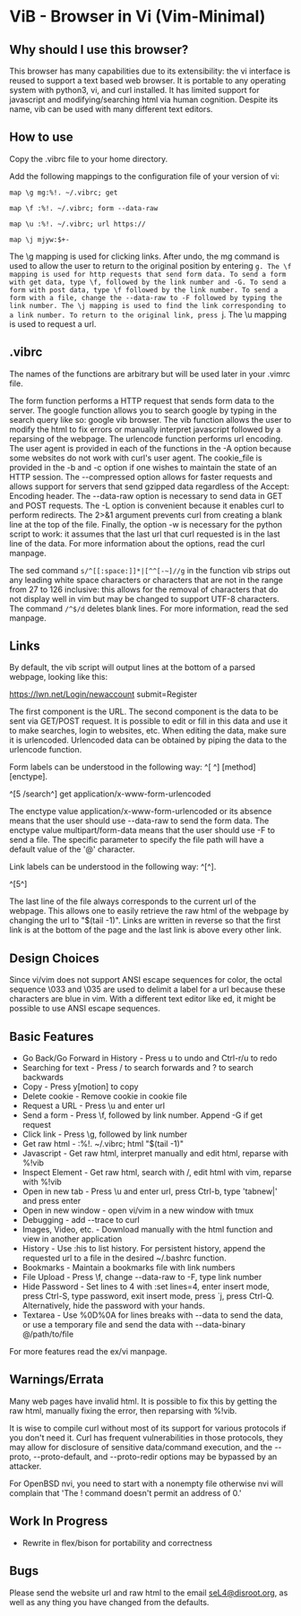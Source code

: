 ViB - Browser in Vi (Vim-Minimal)
=================================

Why should I use this browser?
------------------------------

This browser has many capabilities due to its extensibility: the vi interface is reused to support a text based web browser. It is portable to any operating system with python3, vi, and curl installed. It has limited support for javascript and modifying/searching html via human cognition. Despite its name, vib can be used with many different text editors.

How to use
----------
Copy the .vibrc file to your home directory.

Add the following mappings to the configuration file of your version of vi:

	map \g mg:%!. ~/.vibrc; get 

	map \f :%!. ~/.vibrc; form --data-raw 

	map \u :%!. ~/.vibrc; url https://

	map \j mjyw:$+-

The \g mapping is used for clicking links. After undo, the mg command is used to allow the user to return to the original position by entering `g. The \f mapping is used for http requests that send form data. To send a form with get data, type \f, followed by the link number and -G. To send a form with post data, type \f followed by the link number. To send a form with a file, change the --data-raw to -F followed by typing the link number. The \j mapping is used to find the link corresponding to a link number. To return to the original link, press `j. The \u mapping is used to request a url.

.vibrc
------
The names of the functions are arbitrary but will be used later in your .vimrc file. 

The form function performs a HTTP request that sends form data to the server. The google function allows you to search google by typing in the search query like so: google vib browser. The vib function allows the user to modify the html to fix errors or manually interpret javascript followed by a reparsing of the webpage. The urlencode function performs url encoding. The user agent is provided in each of the functions in the -A option because some websites do not work with curl's user agent. The cookie_file is provided in the -b and -c option if one wishes to maintain the state of an HTTP session. The --compressed option allows for faster requests and allows support for servers that send gzipped data regardless of the Accept: Encoding header. The --data-raw option is necessary to send data in GET and POST requests. The -L option is convenient because it enables curl to perform redirects. The 2>&1 argument prevents curl from creating a blank line at the top of the file. Finally, the option -w is necessary for the python script to work: it assumes that the last url that curl requested is in the last line of the data. For more information about the options, read the curl manpage. 

The sed command `s/^[[:space:]]*|[^^[-~]//g` in the function vib strips out any leading white space characters or characters that are not in the range from 27 to 126 inclusive: this allows for the removal of characters that do not display well in vim but may be changed to support UTF-8 characters. The command `/^$/d` deletes blank lines. For more information, read the sed manpage. 

Links
-----
By default, the vib script will output lines at the bottom of a parsed webpage, looking like this:

https://lwn.net/Login/newaccount submit=Register

The first component is the URL. The second component is the data to be sent via GET/POST request. It is possible to edit or fill in this data and use it to make searches, login to websites, etc. When editing the data, make sure it is urlencoded. Urlencoded data can be obtained by piping the data to the urlencode function.

Form labels can be understood in the following way: ^[<link number> <action>^] [method] [enctype].

^[5 /search^] get application/x-www-form-urlencoded

The enctype value application/x-www-form-urlencoded or its absence means that the user should use --data-raw to send the form data. The enctype value multipart/form-data means that the user should use -F to send a file. The specific parameter to specify the file path will have a default value of the '@' character. 

Link labels can be understood in the following way: ^[<link number>^].

^[5^]

The last line of the file always corresponds to the current url of the webpage. This allows one to easily retrieve the raw html of the webpage by changing the url to "$(tail -1)". Links are written in reverse so that the first link is at the bottom of the page and the last link is above every other link.

Design Choices
--------------
Since vi/vim does not support ANSI escape sequences for color, the octal sequence \033 and \035 are used to delimit a label for a url because these characters are blue in vim. With a different text editor like ed, it might be possible to use ANSI escape sequences.

Basic Features
--------------
- Go Back/Go Forward in History - Press u to undo and Ctrl-r/u to redo
- Searching for text - Press / to search forwards and ? to search backwards
- Copy - Press y[motion] to copy
- Delete cookie - Remove cookie in cookie file
- Request a URL - Press \u and enter url
- Send a form - Press \f, followed by link number. Append -G if get request
- Click link - Press \g, followed by link number
- Get raw html - :%!. ~/.vibrc; html "$(tail -1)"
- Javascript - Get raw html, interpret manually and edit html, reparse with %!vib
- Inspect Element - Get raw html, search with /, edit html with vim, reparse with %!vib
- Open in new tab - Press \u and enter url, press Ctrl-b, type 'tabnew|' and press enter
- Open in new window - open vi/vim in a new window with tmux
- Debugging - add --trace to curl
- Images, Video, etc. - Download manually with the html function and view in another application
- History - Use :his to list history. For persistent history, append the requested url to a file in the desired ~/.bashrc function.
- Bookmarks - Maintain a bookmarks file with link numbers
- File Upload - Press \f, change --data-raw to -F, type link number
- Hide Password - Set lines to 4 with :set lines=4, enter insert mode, press Ctrl-S, type password, exit insert mode, press `j, press Ctrl-Q. Alternatively, hide the password with your hands.
- Textarea - Use %0D%0A for lines breaks with --data to send the data, or use a temporary file and send the data with --data-binary @/path/to/file

For more features read the ex/vi manpage.

Warnings/Errata
---------------
Many web pages have invalid html. It is possible to fix this by getting the raw html, manually fixing the error, then reparsing with %!vib.

It is wise to compile curl without most of its support for various protocols if you don't need it. Curl has frequent vulnerabilities in those protocols, they may allow for disclosure of sensitive data/command execution, and the --proto, --proto-default, and --proto-redir options may be bypassed by an attacker.

For OpenBSD nvi, you need to start with a nonempty file otherwise nvi will complain that 'The ! command doesn't permit an address of 0.'

Work In Progress
----------------
- Rewrite in flex/bison for portability and correctness

Bugs
----
Please send the website url and raw html to the email seL4@disroot.org, as well as any thing you have changed from the defaults.
